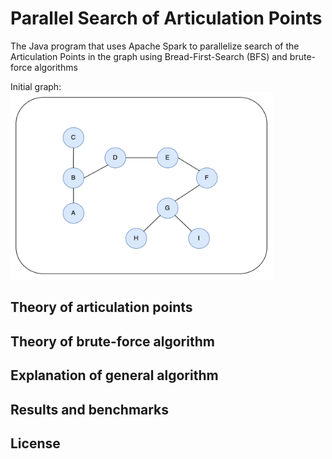 # Parallel Search of Articulation Points
The Java program that uses Apache Spark to parallelize search of the Articulation Points in the graph using Bread-First-Search (BFS) and brute-force algorithms

Initial graph:
<img src="https://github.com/A-Rakhmatullaev/Parallel-Articulation-Points/blob/main/readme/initial.png" alt="initial" width="420" height="300"/>

## Theory of articulation points

## Theory of brute-force algorithm

## Explanation of general algorithm

## Results and benchmarks

## License
